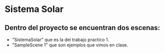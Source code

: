 # Sistema Solar

## Dentro del proyecto se encuentran dos escenas:
- "SistemaSolar" que es la del trabajo practico 1.
- "SampleScene 1" que son ejemplos que vimos en clase.

